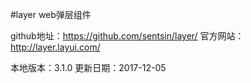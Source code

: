 #layer web弹层组件


github地址：https://github.com/sentsin/layer/
官方网站：http://layer.layui.com/


本地版本：3.1.0
更新日期：2017-12-05
 
